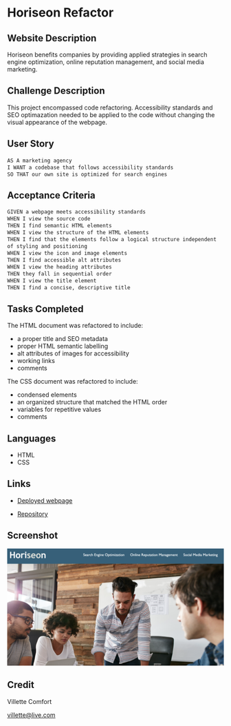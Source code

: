# Horiseon Refactor

## Website Description

Horiseon benefits companies by providing applied strategies in search engine optimization, online reputation management, and social media marketing.

## Challenge Description

This project encompassed code refactoring. Accessibility standards and SEO optimazation needed to be applied to the code without changing the visual appearance of the webpage.

## User Story

```
AS A marketing agency
I WANT a codebase that follows accessibility standards
SO THAT our own site is optimized for search engines
```

## Acceptance Criteria 

```
GIVEN a webpage meets accessibility standards
WHEN I view the source code
THEN I find semantic HTML elements
WHEN I view the structure of the HTML elements
THEN I find that the elements follow a logical structure independent of styling and positioning
WHEN I view the icon and image elements
THEN I find accessible alt attributes
WHEN I view the heading attributes
THEN they fall in sequential order
WHEN I view the title element
THEN I find a concise, descriptive title
```

## Tasks Completed
The HTML document was refactored to include:
* a proper title and SEO metadata
* proper HTML semantic labelling
* alt attributes of images for accessibility
* working links
* comments

The CSS document was refactored to include:
* condensed elements
* an organized structure that matched the HTML order
* variables for repetitive values
* comments

## Languages
- HTML
- CSS

## Links
* [Deployed webpage](https://villettec.github.io/M1C-Horiseon_Refactor/)

* [Repository](https://github.com/villettec/M1C-Horiseon_Refactor)

## Screenshot
![image](./assets/images/readme-screenshot.png)

## Credit
Villette Comfort

villette@live.com

